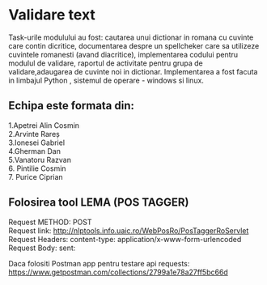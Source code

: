 # Validare text
Task-urile modulului au fost: cautarea unui dictionar in romana cu cuvinte care contin dicritice, documentarea despre un spellcheker care sa utilizeze cuvintele romanesti (avand diacritice), implementarea codului pentru modulul de validare, raportul de activitate pentru grupa de validare,adaugarea de cuvinte noi in dictionar.
Implementarea a fost facuta in limbajul Python , sistemul de operare - windows si linux.
## Echipa este formata din:
1.Apetrei Alin Cosmin <br/>
2.Arvinte Rareș <br/>
3.Ionesei Gabriel <br/>
4.Gherman Dan  <br/>
5.Vanatoru Razvan <br/>
6. Pintilie Cosmin <br/>
7. Purice Ciprian

## Folosirea tool LEMA (POS TAGGER)

Request METHOD: POST <br/>
Request link: http://nlptools.info.uaic.ro/WebPosRo/PosTaggerRoServlet <br/>
Request Headers: content-type: application/x-www-form-urlencoded <br/>
Request Body: sent: <TEXT> <br/>
  
Daca folositi Postman app pentru testare api requests: <br/>
https://www.getpostman.com/collections/2799a1e78a27ff5bc66d
